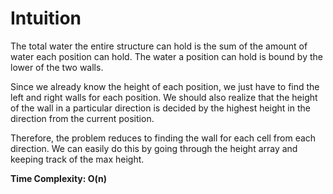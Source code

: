 # Intuition

The total water the entire structure can hold is the sum of the amount of water each position can hold. The water a position can hold is bound by the lower of the two walls.

Since we already know the height of each position, we just have to find the left and right walls for each position. We should also realize that the height of the wall in a particular direction is decided by the highest height in the direction from the current position.

Therefore, the problem reduces to finding the wall for each cell from each direction. We can easily do this by going through the height array and keeping track of the max height.

**Time Complexity: O(n)**
